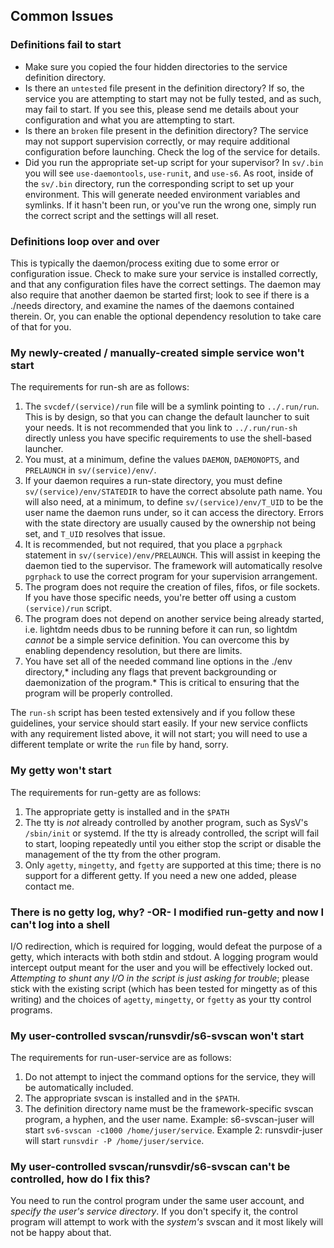 ## Common Issues

### Definitions fail to start
* Make sure you copied the four hidden directories to the service definition directory.
* Is there an `untested` file present in the definition directory?  If so, the service you are attempting to start may not be fully tested, and as such, may fail to start.  If you see this, please send me details about your configuration and what you are attempting to start.
* Is there an `broken` file present in the definition directory?  The service may not support supervision correctly, or may require additional configuration before launching.  Check the log of the service for details.
* Did you run the appropriate set-up script for your supervisor?  In `sv/.bin` you will see `use-daemontools`, `use-runit`, and `use-s6`.  As root, inside of the `sv/.bin` directory, run the corresponding script to set up your environment.  This will generate needed environment variables and symlinks.  If it hasn't been run, or you've run the wrong one, simply run the correct script and the settings will all reset.

### Definitions loop over and over
This is typically the daemon/process exiting due to some error or configuration issue.  Check to make sure your service is installed correctly, and that any configuration files have the correct settings.  The daemon may also require that another daemon be started first; look to see if there is a ./needs directory, and examine the names of the daemons contained therein.  Or, you can enable the optional dependency resolution to take care of that for you.

### My newly-created / manually-created simple service won't start
The requirements for run-sh are as follows:

1. The `svcdef/(service)/run` file will be a symlink pointing to `../.run/run`.  This is by design, so that you can change the default launcher to suit your needs.  It is not recommended that you link to `../.run/run-sh` directly unless you have specific requirements to use the shell-based launcher.
1. You must, at a minimum, define the values `DAEMON`, `DAEMONOPTS`, and `PRELAUNCH` in `sv/(service)/env/`.
1. If your daemon requires a run-state directory, you must define `sv/(service)/env/STATEDIR` to have the correct absolute path name.  You will also need, at a minimum, to define `sv/(service)/env/T_UID` to be the user name the daemon runs under, so it can access the directory.  Errors with the state directory are usually caused by the ownership not being set, and `T_UID` resolves that issue.
1. It is recommended, but not required, that you place a `pgrphack` statement in `sv/(service)/env/PRELAUNCH`.  This will assist in keeping the daemon tied to the supervisor.  The framework will automatically resolve `pgrphack` to use the correct program for your supervision arrangement.
1. The program does not require the creation of files, fifos, or file sockets.  If you have those specific needs, you're better off using a custom `(service)/run` script.
1. The program does not depend on another service being already started, i.e. lightdm needs dbus to be running before it can run, so lightdm *cannot* be a simple service definition.  You can overcome this by enabling dependency resolution, but there are limits.
1. You have set all of the needed command line options in the ./env directory,* including any flags that prevent backgrounding or daemonization of the program.*  This is critical to ensuring that the program will be properly controlled.

The `run-sh` script has been tested extensively and if you follow these guidelines, your service should start easily.  If your new service conflicts with any requirement listed above, it will not start; you will need to use a different template or write the `run` file by hand, sorry.

### My getty won't start
The requirements for run-getty are as follows:

1. The appropriate getty is installed and in the `$PATH`
1. The tty is *not* already controlled by another program, such as SysV's `/sbin/init` or systemd.  If the tty is already controlled, the script will fail to start, looping repeatedly until you either stop the script or disable the management of the tty from the other program.
1. Only `agetty`, `mingetty`, and `fgetty` are supported at this time; there is no support for a different getty.  If you need a new one added, please contact me.

### There is no getty log, why? -OR- I modified run-getty and now I can't log into a shell
I/O redirection, which is required for logging, would defeat the purpose of a getty, which interacts with both stdin and stdout.  A logging program would intercept output meant for the user and you will be effectively locked out.  *Attempting to shunt any I/O in the script is just asking for trouble*; please stick with the existing script (which has been tested for mingetty as of this writing) and the choices of `agetty`, `mingetty`, or `fgetty` as your tty control programs.

### My user-controlled svscan/runsvdir/s6-svscan won't start
The requirements for run-user-service are as follows:

1. Do not attempt to inject the command options for the service, they will be automatically included.
1. The appropriate svscan is installed and in the `$PATH`.
1. The definition directory name must be the framework-specific svscan program, a hyphen, and the user name.  Example: s6-svscan-juser will start `sv6-svscan -c1000 /home/juser/service`.  Example 2: runsvdir-juser will start `runsvdir -P /home/juser/service`.

### My user-controlled svscan/runsvdir/s6-svscan can't be controlled, how do I fix this?
You need to run the control program under the same user account, and *specify the user's service directory*.  If you don't specify it, the control program will attempt to work with the *system's* svscan and it most likely will not be happy about that.
